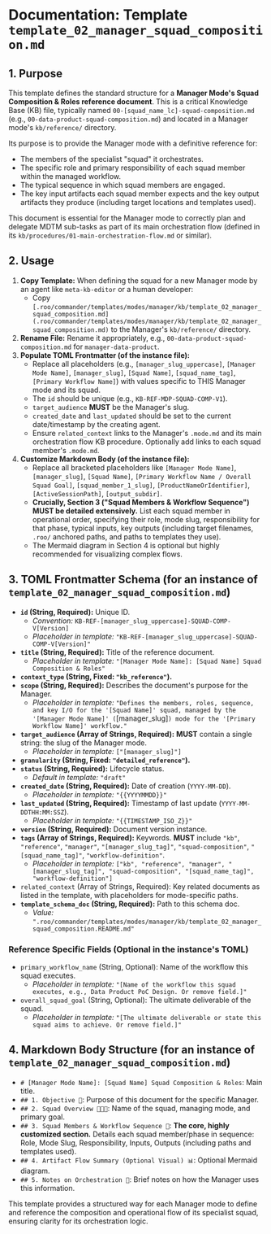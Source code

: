 # Documentation: Template `template_02_manager_squad_composition.md`

## 1. Purpose

This template defines the standard structure for a **Manager Mode's Squad Composition & Roles reference document**. This is a critical Knowledge Base (KB) file, typically named `00-[squad_name_lc]-squad-composition.md` (e.g., `00-data-product-squad-composition.md`) and located in a Manager mode's `kb/reference/` directory.

Its purpose is to provide the Manager mode with a definitive reference for:
*   The members of the specialist "squad" it orchestrates.
*   The specific role and primary responsibility of each squad member within the managed workflow.
*   The typical sequence in which squad members are engaged.
*   The key input artifacts each squad member expects and the key output artifacts they produce (including target locations and templates used).

This document is essential for the Manager mode to correctly plan and delegate MDTM sub-tasks as part of its main orchestration flow (defined in its `kb/procedures/01-main-orchestration-flow.md` or similar).

## 2. Usage

1.  **Copy Template:** When defining the squad for a new Manager mode by an agent like `meta-kb-editor` or a human developer:
    *   Copy `[.roo/commander/templates/modes/manager/kb/template_02_manager_squad_composition.md](.roo/commander/templates/modes/manager/kb/template_02_manager_squad_composition.md)` to the Manager's `kb/reference/` directory.
2.  **Rename File:** Rename it appropriately, e.g., `00-data-product-squad-composition.md` for `manager-data-product`.
3.  **Populate TOML Frontmatter (of the instance file):**
    *   Replace all placeholders (e.g., `[manager_slug_uppercase]`, `[Manager Mode Name]`, `[manager_slug]`, `[Squad Name]`, `[squad_name_tag]`, `[Primary Workflow Name]`) with values specific to THIS Manager mode and its squad.
    *   The `id` should be unique (e.g., `KB-REF-MDP-SQUAD-COMP-V1`).
    *   `target_audience` **MUST** be the Manager's slug.
    *   `created_date` and `last_updated` should be set to the current date/timestamp by the creating agent.
    *   Ensure `related_context` links to the Manager's `.mode.md` and its main orchestration flow KB procedure. Optionally add links to each squad member's `.mode.md`.
4.  **Customize Markdown Body (of the instance file):**
    *   Replace all bracketed placeholders like `[Manager Mode Name]`, `[manager_slug]`, `[Squad Name]`, `[Primary Workflow Name / Overall Squad Goal]`, `[squad_member_1_slug]`, `[ProductNameOrIdentifier]`, `[ActiveSessionPath]`, `[output_subdir]`.
    *   **Crucially, Section 3 ("Squad Members & Workflow Sequence") MUST be detailed extensively.** List each squad member in operational order, specifying their role, mode slug, responsibility for that phase, typical inputs, key outputs (including target filenames, `.roo/` anchored paths, and paths to templates they use).
    *   The Mermaid diagram in Section 4 is optional but highly recommended for visualizing complex flows.

## 3. TOML Frontmatter Schema (for an instance of `template_02_manager_squad_composition.md`)

*   **`id` (String, Required):** Unique ID.
    *   *Convention:* `KB-REF-[manager_slug_uppercase]-SQUAD-COMP-V[Version]`
    *   *Placeholder in template:* `"KB-REF-[manager_slug_uppercase]-SQUAD-COMP-V[Version]"`
*   **`title` (String, Required):** Title of the reference document.
    *   *Placeholder in template:* `"[Manager Mode Name]: [Squad Name] Squad Composition & Roles"`
*   **`context_type` (String, Fixed: `"kb_reference"`).**
*   **`scope` (String, Required):** Describes the document's purpose for the Manager.
    *   *Placeholder in template:* `"Defines the members, roles, sequence, and key I/O for the '[Squad Name]' squad, managed by the '[Manager Mode Name]' (`[manager_slug]`) mode for the '[Primary Workflow Name]' workflow."`
*   **`target_audience` (Array of Strings, Required):** **MUST** contain a single string: the slug of the Manager mode.
    *   *Placeholder in template:* `["[manager_slug]"]`
*   **`granularity` (String, Fixed: `"detailed_reference"`).**
*   **`status` (String, Required):** Lifecycle status.
    *   *Default in template:* `"draft"`
*   **`created_date` (String, Required):** Date of creation (`YYYY-MM-DD`).
    *   *Placeholder in template:* `"{{YYYYMMDD}}"`
*   **`last_updated` (String, Required):** Timestamp of last update (`YYYY-MM-DDTHH:MM:SSZ`).
    *   *Placeholder in template:* `"{{TIMESTAMP_ISO_Z}}"`
*   **`version` (String, Required):** Document version instance.
*   **`tags` (Array of Strings, Required):** Keywords. **MUST** include `"kb"`, `"reference"`, `"manager"`, `"[manager_slug_tag]"`, `"squad-composition"`, `"[squad_name_tag]"`, `"workflow-definition"`.
    *   *Placeholder in template:* `["kb", "reference", "manager", "[manager_slug_tag]", "squad-composition", "[squad_name_tag]", "workflow-definition"]`
*   `related_context` (Array of Strings, Required): Key related documents as listed in the template, with placeholders for mode-specific paths.
*   **`template_schema_doc` (String, Required):** Path to this schema doc.
    *   *Value:* `".roo/commander/templates/modes/manager/kb/template_02_manager_squad_composition.README.md"`

### Reference Specific Fields (Optional in the instance's TOML)

*   `primary_workflow_name` (String, Optional): Name of the workflow this squad executes.
    *   *Placeholder in template:* `"[Name of the workflow this squad executes, e.g., Data Product PoC Design. Or remove field.]"`
*   `overall_squad_goal` (String, Optional): The ultimate deliverable of the squad.
    *   *Placeholder in template:* `"[The ultimate deliverable or state this squad aims to achieve. Or remove field.]"`

## 4. Markdown Body Structure (for an instance of `template_02_manager_squad_composition.md`)

*   `# [Manager Mode Name]: [Squad Name] Squad Composition & Roles`: Main title.
*   `## 1. Objective 🎯`: Purpose of this document for the specific Manager.
*   `## 2. Squad Overview 🧑‍🤝‍🧑`: Name of the squad, managing mode, and primary goal.
*   `## 3. Squad Members & Workflow Sequence 🔄`: **The core, highly customized section.** Details each squad member/phase in sequence: Role, Mode Slug, Responsibility, Inputs, Outputs (including paths and templates used).
*   `## 4. Artifact Flow Summary (Optional Visual) 📊`: Optional Mermaid diagram.
*   `## 5. Notes on Orchestration 📝`: Brief notes on how the Manager uses this information.

This template provides a structured way for each Manager mode to define and reference the composition and operational flow of its specialist squad, ensuring clarity for its orchestration logic.